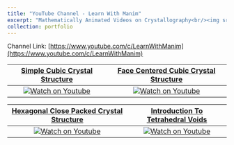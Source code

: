```yaml
---
title: "YouTube Channel - Learn With Manim"
excerpt: "Mathematically Animated Videos on Crystallography<br/><img src='/images/LWM/LWM_banner.jpg'>"
collection: portfolio
---
```

Channel Link: [https://www.youtube.com/c/LearnWithManim](https://www.youtube.com/c/LearnWithManim)

[Simple Cubic Crystal Structure](https://www.youtube.com/watch?v=Pthx506At88) | [Face Centered Cubic Crystal Structure](https://www.youtube.com/watch?v=GSPVC34ijIA)
:-----------------------------:|:------------------------------------:
[![Watch on Youtube](https://img.youtube.com/vi/Pthx506At88/0.jpg)](https://www.youtube.com/watch?v=Pthx506At88) | [![Watch on Youtube](https://img.youtube.com/vi/GSPVC34ijIA/0.jpg)](https://www.youtube.com/watch?v=GSPVC34ijIA)

[Hexagonal Close Packed Crystal Structure](https://www.youtube.com/watch?v=_OhQv5gsoSQ) | [Introduction To Tetrahedral Voids](https://www.youtube.com/watch?v=fszuavypO9k)
:-----------------------------:|:------------------------------------:
[![Watch on Youtube](https://img.youtube.com/vi/_OhQv5gsoSQ/0.jpg)](https://www.youtube.com/watch?v=_OhQv5gsoSQ) | [![Watch on Youtube](https://img.youtube.com/vi/fszuavypO9k/0.jpg)](https://www.youtube.com/watch?v=fszuavypO9k)
